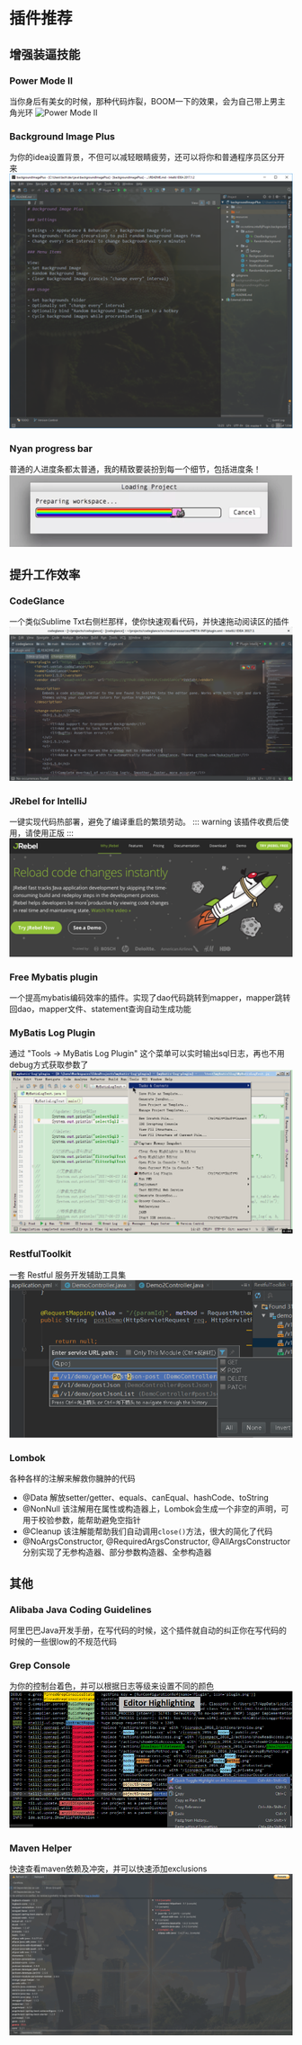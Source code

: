 # 插件推荐

## 增强装逼技能

### Power Mode II
当你身后有美女的时候，那种代码炸裂，BOOM一下的效果，会为自己带上男主角光环
![Power Mode II](/idea/powerMode.gif)

### Background Image Plus
为你的idea设置背景，不但可以减轻眼睛疲劳，还可以将你和普通程序员区分开来
![Background Image Plus](/idea/BackgroundImagePlus.png)

### Nyan progress bar
普通的人进度条都太普通，我的精致要装扮到每一个细节，包括进度条！
![Nyan progress bar](/idea/NyanProgressBar.png)

## 提升工作效率

### CodeGlance
一个类似Sublime Txt右侧栏那样，使你快速观看代码，并快速拖动阅读区的插件
![CodeGlance](/idea/CodeGlance.png)

### JRebel for IntelliJ
一键实现代码热部署，避免了编译重启的繁琐劳动。
::: warning
该插件收费后使用，请使用正版
:::
![JRebel](/idea/JRebel.png)

### Free Mybatis plugin
一个提高mybatis编码效率的插件。实现了dao代码跳转到mapper，mapper跳转回dao，mapper文件、statement查询自动生成功能

### MyBatis Log Plugin
通过 "Tools -> MyBatis Log Plugin" 这个菜单可以实时输出sql日志，再也不用debug方式获取参数了
![MyBatis Log Plugin](/idea/MyBatisLogPlugin.gif)

### RestfulToolkit
一套 Restful 服务开发辅助工具集
![RestfulToolkit](/idea/RestfulToolkit.png)

### Lombok
各种各样的注解来解救你臃肿的代码
- @Data 解放setter/getter、equals、canEqual、hashCode、toString
- @NonNull 该注解用在属性或构造器上，Lombok会生成一个非空的声明，可用于校验参数，能帮助避免空指针
- @Cleanup 该注解能帮助我们自动调用`close()`方法，很大的简化了代码
- @NoArgsConstructor, @RequiredArgsConstructor, @AllArgsConstructor分别实现了无参构造器、部分参数构造器、全参构造器

## 其他

### Alibaba Java Coding Guidelines
阿里巴巴Java开发手册，在写代码的时候，这个插件就自动的纠正你在写代码的时候的一些很low的不规范代码

### Grep Console
为你的控制台着色，并可以根据日志等级来设置不同的颜色
![Grep Console](/idea/GrepConsole.png)

### Maven Helper
快速查看maven依赖及冲突，并可以快速添加exclusions
![Maven Helper](/idea/MavenHelper.png)

